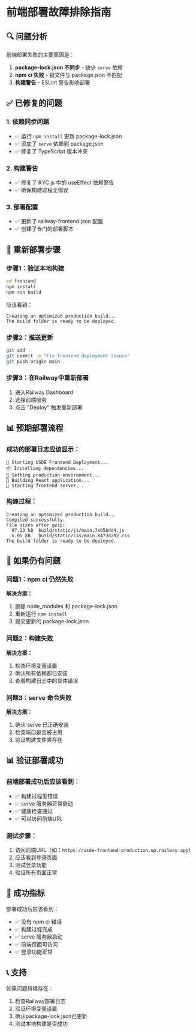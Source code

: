 # 前端部署故障排除指南

## 🔍 问题分析

前端部署失败的主要原因是：
1. **package-lock.json 不同步** - 缺少 `serve` 依赖
2. **npm ci 失败** - 锁文件与 package.json 不匹配
3. **构建警告** - ESLint 警告影响部署

## ✅ 已修复的问题

### 1. 依赖同步问题
- ✅ 运行 `npm install` 更新 package-lock.json
- ✅ 添加了 `serve` 依赖到 package.json
- ✅ 修复了 TypeScript 版本冲突

### 2. 构建警告
- ✅ 修复了 KYC.js 中的 useEffect 依赖警告
- ✅ 确保构建过程无错误

### 3. 部署配置
- ✅ 更新了 railway-frontend.json 配置
- ✅ 创建了专门的部署脚本

## 🚀 重新部署步骤

### 步骤1：验证本地构建
```bash
cd frontend
npm install
npm run build
```

应该看到：
```
Creating an optimized production build...
The build folder is ready to be deployed.
```

### 步骤2：推送更新
```bash
git add .
git commit -m "Fix frontend deployment issues"
git push origin main
```

### 步骤3：在Railway中重新部署
1. 进入Railway Dashboard
2. 选择前端服务
3. 点击 "Deploy" 触发重新部署

## 📊 预期部署流程

### 成功的部署日志应该显示：
```
🚀 Starting USDE Frontend Deployment...
📦 Installing dependencies...
🔧 Setting production environment...
🔨 Building React application...
🚀 Starting frontend server...
```

### 构建过程：
```
Creating an optimized production build...
Compiled successfully.
File sizes after gzip:
  97.13 kB  build/static/js/main.7eb5bdd4.js
  5.05 kB   build/static/css/main.8473d292.css
The build folder is ready to be deployed.
```

## 🔧 如果仍有问题

### 问题1：npm ci 仍然失败
**解决方案：**
1. 删除 node_modules 和 package-lock.json
2. 重新运行 `npm install`
3. 提交更新的 package-lock.json

### 问题2：构建失败
**解决方案：**
1. 检查环境变量设置
2. 确认所有依赖都已安装
3. 查看构建日志中的具体错误

### 问题3：serve 命令失败
**解决方案：**
1. 确认 serve 已正确安装
2. 检查端口是否被占用
3. 验证构建文件夹存在

## 📊 验证部署成功

### 前端部署成功后应该看到：
- ✅ 构建过程无错误
- ✅ serve 服务器正常启动
- ✅ 健康检查通过
- ✅ 可以访问前端URL

### 测试步骤：
1. 访问前端URL（如：`https://usde-frontend-production.up.railway.app`）
2. 应该看到登录页面
3. 测试登录功能
4. 验证所有页面正常

## 🎯 成功指标

部署成功后应该看到：
- ✅ 没有 npm ci 错误
- ✅ 构建过程完成
- ✅ serve 服务器启动
- ✅ 前端页面可访问
- ✅ 登录功能正常

## 📞 支持

如果问题持续存在：
1. 检查Railway部署日志
2. 验证环境变量设置
3. 确认package-lock.json已更新
4. 测试本地构建是否成功 